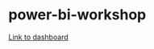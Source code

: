 # power-bi-workshop

[Link to dashboard](https://app.powerbi.com/view?r=eyJrIjoiZDUwMzNjMzgtMThmMy00NTk5LTllOGQtN2YyMWQ5MmEwNTc0IiwidCI6IjEwMWRhNTg3LTE4NDMtNGY1Mi04YjhhLTE3YjA2OWM2NmQzMyIsImMiOjJ9)

